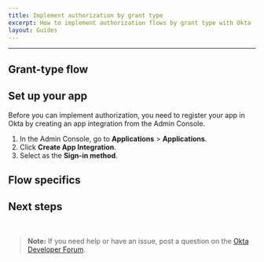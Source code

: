 ```yaml
---
title: Implement authorization by grant type
excerpt: How to implement authorization flows by grant type with Okta
layout: Guides
---
```


<StackSnippet snippet="nutrition" />

<ApiAmProdWarning />

<StackSnippet snippet="nut-facts-samplecode" />

---

<StackSnippet snippet="overview" />

## Grant-type flow

<StackSnippet snippet="flow-diagram"/>

<StackSnippet snippet="configuration"/>

## Set up your app

Before you can implement authorization, you need to register your app in Okta by creating an app integration from the Admin Console.

1. In the Admin Console, go to **Applications** > **Applications**.
2. Click **Create App Integration**.
3. Select **<StackSnippet snippet="sign-in-method" inline />** as the **Sign-in method**.

<StackSnippet snippet="setup-app" />

<StackSnippet snippet="install-sdk" />

## Flow specifics

<StackSnippet snippet="use-flow" />

<StackSnippet snippet="examples" />

## Next steps

<StackSnippet snippet="nextsteps" />

<br>

> **Note:** If you need help or have an issue, post a question on the [Okta Developer Forum](https://devforum.okta.com).
